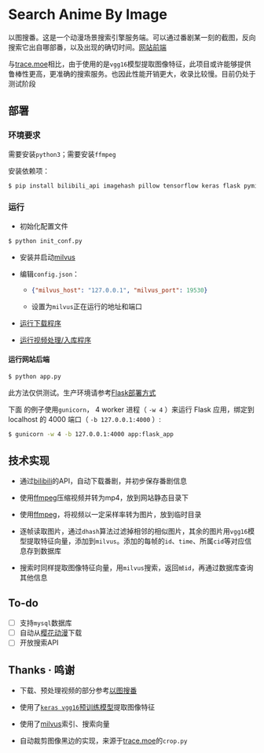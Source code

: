 # Search Anime By Image

以图搜番。这是一个动漫场景搜索引擎服务端。可以通过番剧某一刻的截图，反向搜索它出自哪部番，以及出现的确切时间。[网站前端](https://anime.krytro.com)

与[trace.moe](https://github.com/soruly/trace.moe)相比，由于使用的是`vgg16`模型提取图像特征，此项目或许能够提供鲁棒性更高，更准确的搜索服务。也因此性能开销更大，收录比较慢。目前仍处于测试阶段

## 部署

### 环境要求

需要安装`python3`；需要安装`ffmpeg`

安装依赖项：

```bash
$ pip install bilibili_api imagehash pillow tensorflow keras flask pymilvus opencv-python
```

### 运行

- 初始化配置文件

```bash
$ python init_conf.py
```

- 安装并启动[milvus](https://milvus.io/cn/)

- 编辑`config.json`：

  - ```json
    {"milvus_host": "127.0.0.1", "milvus_port": 19530}
    ```

  - 设置为`milvus`正在运行的地址和端口

- [运行下载程序](https://github.com/NitroRCr/SearchAnimeByImage/tree/main/download_bilibili)
- [运行视频处理/入库程序](https://github.com/NitroRCr/SearchAnimeByImage/tree/main/process)

#### 运行网站后端

```bash
$ python app.py
```

此方法仅供测试。生产环境请参考[Flask部署方式](https://dormousehole.readthedocs.io/en/latest/deploying/index.html)

下面 的例子使用`gunicorn`， 4 worker 进程（ `-w 4` ）来运行 Flask 应用，绑定到 localhost 的 4000 端口（ `-b 127.0.0.1:4000` ）:

```bash
$ gunicorn -w 4 -b 127.0.0.1:4000 app:flask_app
```

## 技术实现

- 通过[bilibili](https://www.bilibili.com/)的API，自动下载番剧，并初步保存番剧信息

- 使用[ffmpeg](https://ffmpeg.org/about.html)压缩视频并转为mp4，放到网站静态目录下
- 使用[ffmpeg](https://ffmpeg.org/about.html)，将视频以一定采样率转为图片，放到临时目录
- 逐帧读取图片，通过`dhash`算法过滤掉相邻的相似图片，其余的图片用`vgg16`模型提取特征向量，添加到`milvus`。添加的每帧的`id`、`time`、所属`cid`等对应信息存到数据库
- 搜索时同样提取图像特征向量，用`milvus`搜索，返回`帧id`，再通过数据库查询其他信息

## To-do

+ [ ] 支持`mysql`数据库
+ [ ] 自动从[樱花动漫](http://www.yhdm.io/)下载
+ [ ] 开放搜索API

## Thanks · 鸣谢

- 下载、预处理视频的部分参考[以图搜番](https://gitee.com/tuxiaobei/find_video_by_pic#https://github.com/Henryhaohao/Bilibili_video_download)

- 使用了[`keras vgg16`预训练模型](https://keras.io/api/applications/vgg/)提取图像特征
- 使用了[milvus](https://github.com/milvus-io/milvus/)索引、搜索向量
- 自动裁剪图像黑边的实现，来源于[trace.moe](https://github.com/soruly/trace.moe)的`crop.py`


